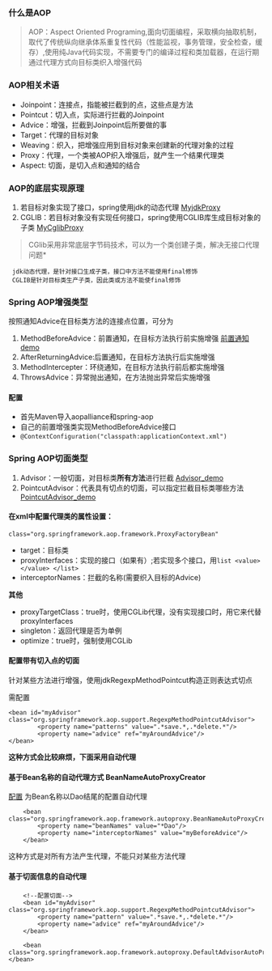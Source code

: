 ### 什么是AOP
>AOP：Aspect Oriented Programing,面向切面编程，采取横向抽取机制，取代了传统纵向继承体系重复性代码（性能监视，事务管理，安全检查，缓存）,使用纯Java代码实现，不需要专门的编译过程和类加载器，在运行期通过代理方式向目标类织入增强代码

### AOP相关术语
- Joinpoint：连接点，指能被拦截到的点，这些点是方法
- Pointcut：切入点，实际进行拦截的Joinpoint
- Advice：增强，拦截到Joinpoint后所要做的事
- Target：代理的目标对象
- Weaving：织入，把增强应用到目标对象来创建新的代理对象的过程
- Proxy：代理，一个类被AOP织入增强后，就产生一个结果代理类
- Aspect: 切面，是切入点和通知的结合

### AOP的底层实现原理
1. 若目标对象实现了接口，spring使用jdk的动态代理  [MyjdkProxy](src/main/java/com/njupt/aop/demo1/MyjdkProxy.java)
2. CGLIB：若目标对象没有实现任何接口，spring使用CGLIB库生成目标对象的子类  [MyCglibProxy](src/main/java/com/njupt/aop/demo2/MyCglibProxy.java)
   
> CGlib采用非常底层字节码技术，可以为一个类创建子类，解决无接口代理问题*
   
     jdk动态代理，是针对接口生成子类，接口中方法不能使用final修饰
     CGLIB是针对目标类生产子类，因此类或方法不能使final修饰
   
   
### Spring AOP增强类型
按照通知Advice在目标类方法的连接点位置，可分为
1. MethodBeforeAdvice：前置通知，在目标方法执行前实施增强    [前置通知demo](src/main/java/com/njupt/aop/demo3)
2. AfterReturningAdvice:后置通知，在目标方法执行后实施增强
3. MethodIntercepter：环绕通知，在目标方法执行前后都实施增强
4. ThrowsAdvice：异常抛出通知，在方法抛出异常后实施增强


#### 配置
- 首先Maven导入aopalliance和spring-aop
- 自己的前置增强类实现MethodBeforeAdvice接口
- ```@ContextConfiguration("classpath:applicationContext.xml")```


### Spring AOP切面类型
1. Advisor：一般切面，对目标类**所有方法**进行拦截
   [Advisor_demo](src/main/resources/applicationContext.xml)
2. PointcutAdvisor：代表具有切点的切面，可以指定拦截目标类哪些方法
   [PointcutAdvisor_demo](src/main/resources/applicationContext2.xml)


#### 在xml中配置代理类的属性设置：
```class="org.springframework.aop.framework.ProxyFactoryBean"```
- target：目标类
- proxyInterfaces：实现的接口（如果有）;若实现多个接口，用```list <value></value>
  </list>```
- interceptorNames：拦截的名称(需要织入目标的Advice)

**其他**
- proxyTargetClass：true时，使用CGLib代理，没有实现接口时，用它来代替proxyInterfaces
- singleton：返回代理是否为单例
- optimize：true时，强制使用CGLib

#### 配置带有切入点的切面
针对某些方法进行增强，使用jdkRegexpMethodPointcut构造正则表达式切点 

需配置
```    
<bean id="myAdvisor" class="org.springframework.aop.support.RegexpMethodPointcutAdvisor">
        <property name="patterns" value=".*save.*,.*delete.*"/>
        <property name="advice" ref="myAroundAdvice"/>
</bean>
```
**这种方式会比较麻烦，下面采用自动代理**

#### 基于Bean名称的自动代理方式  BeanNameAutoProxyCreator
[配置](src/main/resources/applicationContext3.xml) 为Bean名称以Dao结尾的配置自动代理
```
    <bean class="org.springframework.aop.framework.autoproxy.BeanNameAutoProxyCreator">
        <property name="beanNames" value="*Dao"/>
        <property name="interceptorNames" value="myBeforeAdvice"/>
    </bean>
```
这种方式是对所有方法产生代理，不能只对某些方法代理

#### 基于切面信息的自动代理
```
    <!--配置切面-->
    <bean id="myAdvisor" class="org.springframework.aop.support.RegexpMethodPointcutAdvisor">
        <property name="pattern" value=".*save.*,.*delete.*"/>
        <property name="advice" ref="myAroundAdvice"/>
    </bean>

    <bean class="org.springframework.aop.framework.autoproxy.DefaultAdvisorAutoProxyCreator"></bean>
```




